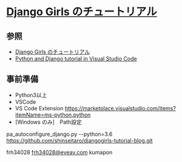 # [Django Girls のチュートリアル](https://tutorial.djangogirls.org/ja/#django-girls-%E3%81%AE%E3%83%81%E3%83%A5%E3%83%BC%E3%83%88%E3%83%AA%E3%82%A2%E3%83%AB)

## 参照

+ [Django Girls のチュートリアル](https://tutorial.djangogirls.org/ja/#django-girls-%E3%81%AE%E3%83%81%E3%83%A5%E3%83%BC%E3%83%88%E3%83%AA%E3%82%A2%E3%83%AB)
+ [Python and Django tutorial in Visual Studio Code](https://code.visualstudio.com/docs/python/tutorial-django)

## 事前準備

+ Python3以上
+ VSCode
+ VS Code Extension https://marketplace.visualstudio.com/items?itemName=ms-python.python
+ [Windows のみ]　Path設定





pa_autoconfigure_django.py --python=3.6 https://github.com/shinseitaro/djangogirls-tutorial-blog.git


frh34028
frh34028@eveav.com
kumapon
